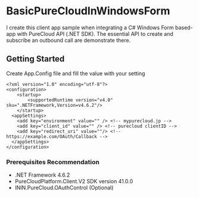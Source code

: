 # BasicPureCloudInWindowsForm

I create this client app sample when integrating a C# Windows Form based-app with PureCloud API (.NET SDK).
The essential API to create and subscribe an outbound call are demonstrate there.

## Getting Started
Create App.Config file and fill the value with your setting

```
<?xml version="1.0" encoding="utf-8"?>
<configuration>
    <startup> 
        <supportedRuntime version="v4.0" sku=".NETFramework,Version=v4.6.2"/>
    </startup>
  <appSettings>
    <add key="environment" value="" /> <!-- mypurecloud.jp -->
    <add key="client_id" value="" /> <!-- purecloud clientID -->
    <add key="redirect_uri" value=""/> <!-- https://example.com/OAuth/Callback -->
  </appSettings>
</configuration>
```

### Prerequisites Recommendation

* .NET Framework 4.6.2
* PureCloudPlatform.Client.V2 SDK version 41.0.0
* ININ.PureCloud.OAuthControl (Optional)
